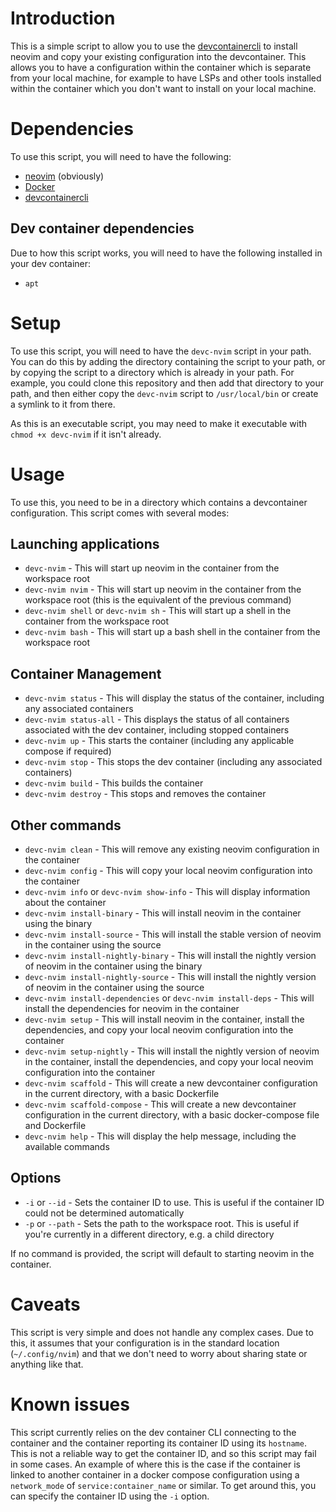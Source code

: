 # Introduction

This is a simple script to allow you to use the [devcontainercli](https://github.com/devcontainers/cli) to install neovim and copy your existing configuration into the devcontainer. This allows you to have a configuration within the container which is separate from your local machine, for example to have LSPs and other tools installed within the container which you don't want to install on your local machine.

# Dependencies

To use this script, you will need to have the following:

- [neovim](https://neovim.io/) (obviously)
- [Docker](https://www.docker.com/)
- [devcontainercli](https://github.com/devcontainers/cli)

## Dev container dependencies

Due to how this script works, you will need to have the following installed in your dev container:

- `apt`

# Setup

To use this script, you will need to have the `devc-nvim` script in your path. You can do this by adding the directory containing the script to your path, or by copying the script to a directory which is already in your path. For example, you could clone this repository and then add that directory to your path, and then either copy the `devc-nvim` script to `/usr/local/bin` or create a symlink to it from there.

As this is an executable script, you may need to make it executable with `chmod +x devc-nvim` if it isn't already.

# Usage

To use this, you need to be in a directory which contains a devcontainer configuration. This script comes with several modes:

## Launching applications

- `devc-nvim` - This will start up neovim in the container from the workspace root
- `devc-nvim nvim` - This will start up neovim in the container from the workspace root (this is the equivalent of the previous command)
- `devc-nvim shell` or `devc-nvim sh` - This will start up a shell in the container from the workspace root
- `devc-nvim bash` - This will start up a bash shell in the container from the workspace root

## Container Management

- `devc-nvim status` - This will display the status of the container, including any associated containers
- `devc-nvim status-all` - This displays the status of all containers associated with the dev container, including stopped containers
- `devc-nvim up` - This starts the container (including any applicable compose if required)
- `devc-nvim stop` - This stops the dev container (including any associated containers)
- `devc-nvim build` - This builds the container
- `devc-nvim destroy` - This stops and removes the container

## Other commands

- `devc-nvim clean` - This will remove any existing neovim configuration in the container
- `devc-nvim config` - This will copy your local neovim configuration into the container
- `devc-nvim info` or `devc-nvim show-info` - This will display information about the container
- `devc-nvim install-binary` - This will install neovim in the container using the binary
- `devc-nvim install-source` - This will install the stable version of neovim in the container using the source
- `devc-nvim install-nightly-binary` - This will install the nightly version of neovim in the container using the binary
- `devc-nvim install-nightly-source` - This will install the nightly version of neovim in the container using the source
- `devc-nvim install-dependencies` or `devc-nvim install-deps` - This will install the dependencies for neovim in the container
- `devc-nvim setup` - This will install neovim in the container, install the dependencies, and copy your local neovim configuration into the container
- `devc-nvim setup-nightly` - This will install the nightly version of neovim in the container, install the dependencies, and copy your local neovim configuration into the container
- `devc-nvim scaffold` - This will create a new devcontainer configuration in the current directory, with a basic Dockerfile
- `devc-nvim scaffold-compose` - This will create a new devcontainer configuration in the current directory, with a basic docker-compose file and Dockerfile
- `devc-nvim help` - This will display the help message, including the available commands

## Options

- `-i` or `--id` - Sets the container ID to use. This is useful if the container ID could not be determined automatically
- `-p` or `--path` - Sets the path to the workspace root. This is useful if you're currently in a different directory, e.g. a child directory

If no command is provided, the script will default to starting neovim in the container.

# Caveats

This script is very simple and does not handle any complex cases. Due to this, it assumes that your configuration is in the standard location (`~/.config/nvim`) and that we don't need to worry about sharing state or anything like that.

# Known issues

This script currently relies on the dev container CLI connecting to the container and the container reporting its container ID using its `hostname`. This is not a reliable way to get the container ID, and so this script may fail in some cases. An example of where this is the case if the container is linked to another container in a docker compose configuration using a `network_mode` of `service:container_name` or similar. To get around this, you can specify the container ID using the `-i` option.

